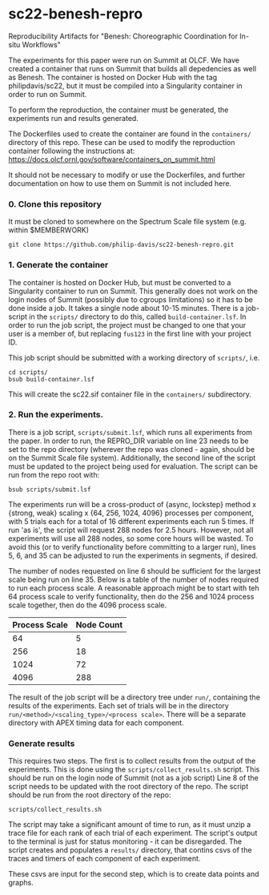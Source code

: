 # sc22-benesh-repro
Reproducibility Artifacts for "Benesh: Choreographic Coordination for In-situ Workflows"

The experiments for this paper were run on Summit at OLCF. We have created a container that runs on Summit that builds all depedencies as well as Benesh. The container is hosted on Docker Hub with the tag philipdavis/sc22, but it must be compiled into a Singularity container in order to run on Summit.

To perform the reproduction, the container must be generated, the experiments run and results generated.

The Dockerfiles used to create the container are found in the `containers/` directory of this repo. These can be used to modify the reproduction container following the instructions at:
https://docs.olcf.ornl.gov/software/containers_on_summit.html

It should not be necessary to modify or use the Dockerfiles, and further documentation on how to use them on Summit is not included here.

### 0. Clone this repository 
It must be cloned to somewhere on the Spectrum Scale file system (e.g. within $MEMBERWORK)

`git clone https://github.com/philip-davis/sc22-benesh-repro.git`

### 1. Generate the container

The container is hosted on Docker Hub, but must be converted to a Singularity container to run on Summit. This generally does not work on the login nodes of Summit (possibly due to cgroups limitations) so it has to be done inside a job. It takes a single node about 10-15 minutes. There is a job-script in the `scripts/` directory to do this, called `build-container.lsf`. In order to run the job script, the project must be changed to one that your user is a member of, but replacing `fus123` in the first line with your project ID.

This job script should be submitted with a working directory of `scripts/`, i.e.

```
cd scripts/
bsub build-container.lsf
```

This will create the sc22.sif container file in the `containers/` subdirectory.

### 2. Run the experiments.

There is a job script, `scripts/submit.lsf`, which runs all experiments from the paper. In order to run, the REPRO_DIR variable on line 23 needs to be set to the repo directory (wherever the repo was cloned - again, should be on the Summit Scale file system). Additionally, the second line of the script must be updated to the project being used for evaluation. The script can be run from the repo root with:

`bsub scripts/submit.lsf`

The experiments run will be a cross-product of {async, lockstep} method x {strong, weak} scaling x {64, 256, 1024, 4096} processes per component, with 5 trials each for a total of 16 different experiments each run 5 times. If run 'as is', the script will request 288 nodes for 2.5 hours. However, not all experiments will use all 288 nodes, so some core hours will be wasted. To avoid this (or to verify functionality before committing to a larger run), lines 5, 6, and 35 can be adjusted to run the experiments in segments, if desired.

The number of nodes requested on line 6 should be sufficient for the largest scale being run on line 35. Below is a table of the number of nodes required to run each process scale. A reasonable approach might be to start with teh 64 process scale to verify functionality, then do the 256 and 1024 process scale together, then do the 4096 process scale.

| Process Scale | Node Count |
| ----------- | ----------- |
| 64 | 5 |
| 256 | 18 |
| 1024 | 72 |
| 4096 | 288 | 

The result of the job script will be a directory tree under `run/`, containing the results of the experiments. Each set of trials will be in the directory `run/<method>/<scaling_type>/<process scale>`. There will be a separate directory with APEX timing data for each component.

### Generate results
This requires two steps. The first is to collect results from the output of the experiments. This is done using the `scripts/collect_results.sh` script. This should be run on the login node of Summit (not as a job script) Line 8 of the script needs to be updated with the root directory of the repo. The script should be run from the root directory of the repo:

`scripts/collect_results.sh`

The script may take a significant amount of time to run, as it must unzip a trace file for each rank of each trial of each experiment. The script's output to the terminal is just for status monitoring - it can be disregarded. The script creates and populates a `results/` directory, that contins csvs of the traces and timers of each component of each experiment.

These csvs are input for the second step, which is to create data points and graphs. 
